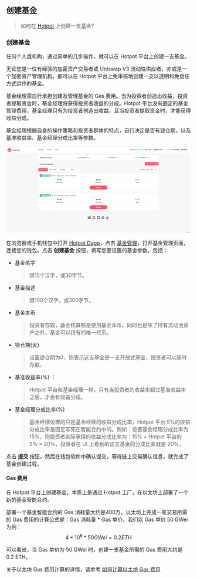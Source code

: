 ## 创建基金

> 如何在 [Hotpot](https://hotpot.fund) 上创建一支基金?     

### 创建基金

任何个人或机构，通过简单的几步操作，就可以在 Hotpot 平台上创建一支基金。

无论您是一位有经验的加密资产交易者或 Uniswap V3 流动性供应者，亦或是一个加密资产管理机构，都可以在 Hotpot 平台上免审核地创建一支以透明和免信任方式运作的基金。

基金经理需自行承担创建及管理基金的 Gas 费用。当为投资者创造出收益，投资者提取资金时，基金经理将获得投资者收益的分成。Hotpot 平台没有固定的基金管理费用，基金经理只有为投资者创造出收益，且当投资者提取资金时，才能获得收益分成。

基金经理根据自身的操作策略和投资者群体的特点，自行决定是否有锁仓期，以及基准收益率、基金经理分成比率等参数。

![Create Fund](../../assets/imgs/create_fund.gif)

在浏览器或手机钱包中打开 [Hotpot Dapp](https://app.hotpot.fund)，点击 [基金管理](https://manager.hotpot.fund)，打开基金管理页面，连接您的钱包。点击 **创建基金** 按钮，填写您要设置的基金参数，包括：

* 基金名字

  > 限15个汉字，或30字节。

* 基金描述

  > 限100个汉字，或300字节。

* 基金本币

  > 投资者存取，基金核算都是使用基金本币。同时也是除了持有流动池资产之外，基金可以持有的唯一代币。

* 锁仓期(天)

  > 设置锁仓期为0，则表示这支基金是一支开放式基金，投资者可以随时存取。

* 基准收益率(%) ：

  > Hotpot 平台和基金经理一样，只有当投资者的收益率超过基准收益率之后，才会有收益分成。 

* 基金经理分成比率(%) 

  > 基金经理设置的只是基金经理的收益分成比率，Hotpot 平台 5%的收益分成比率是固定写死在智能合约中的。例如：设置基金经理分成比率为15%，则投资者实际承担的收益分成比率为：15% + Hotpot 平台的 5% = 20%，投资者在 UI 上看到的这支基金的分成比率就是 20%。

点击 **提交** 按钮，然后在钱包软件中确认提交，等待链上交易确认信息，就完成了基金创建过程。

#### Gas 费用

在 Hotpot 平台上创建基金，本质上是通过 Hotpot 工厂，在以太坊上部署了一个新的基金智能合约。

部署一个基金智能合约的 Gas 消耗量大约是400万，以太坊上完成一笔交易所需的 Gas 费用的计算公式是：Gas 消耗量 * Gas 单价。我们以 Gas 单价 50 GWei 为例：    
$$
4 * 10^6 * 50 GWei = 0.2 ETH
$$


可以看出，当 Gas 单价为 50 GWei 时，创建一支基金所需的 Gas 费用大约是 0.2 ETH。

关于以太坊 Gas 费用计算的详情，请参考 [如何计算以太坊 Gas 费用]()

